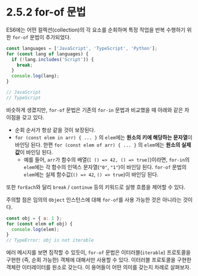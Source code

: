 # 2.5.2 for-of 문법

ES6에는 어떤 컬렉션\(collection\)의 각 요소를 순회하며 특정 작업을 반복 수행하기 위한 `for-of` 문법이 추가되었다.

```javascript
const languages = ['JavaScript', 'TypeScript', 'Python'];
for (const lang of languages) {
  if (!lang.includes('Script')) {
    break;
  }
  console.log(lang);
}

// JavaScript
// TypeScript
```

비슷하게 생겼지만, `for-of` 문법은 기존의 `for-in` 문법과 비교했을 때 아래와 같은 차이점을 갖고 있다.

* 순회 순서가 항상 같을 것이 보장된다.
* `for (const elem in arr) { ... }` 의 `elem`에는 **원소의 키에 해당하는 문자열**이 바인딩 된다.  한편 `for (const elem of arr) { ... }` 의 `elem`에는 **원소의 실제 값**이 바인딩 된다.
  * 예를 들어, `arr`가 함수의 배열\(`[ () => 42, () => true]`\)이라면,  `for-in`의 `elem`에는 각 함수의 인덱스 문자열\(`"0"`, `"1"`\)이 바인딩 된다. `for-of` 문법의 `elem`에는 실제 함수값\(`() => 42`, `() => true`\)이 바인딩 된다.

또한 `forEach`와 달리 `break` / `continue` 등의 키워드로 실행 흐름을 제어할 수 있다.

주의할 점은 임의의 `Object` 인스턴스에 대해 `for-of`를 사용 가능한 것은 아니라는 것이다.

```javascript
const obj = { a: 1 };
for (const elem of obj) { 
  console.log(elem);
}
// TypeError: obj is not iterable
```

에러 메시지를 보면 짐작할 수 있듯이, `for-of` 문법은 이터러블\(`iterable`\) 프로토콜을 구현한 \(즉, 순회 가능한\) 객체에 대해서만 사용할 수 있다. 이터러블 프로토콜을 구현한 객체란 이터레이터를 원소로 갖는다. 이 용어들이 어떤 의미를 갖는지 차례로 살펴보자.

